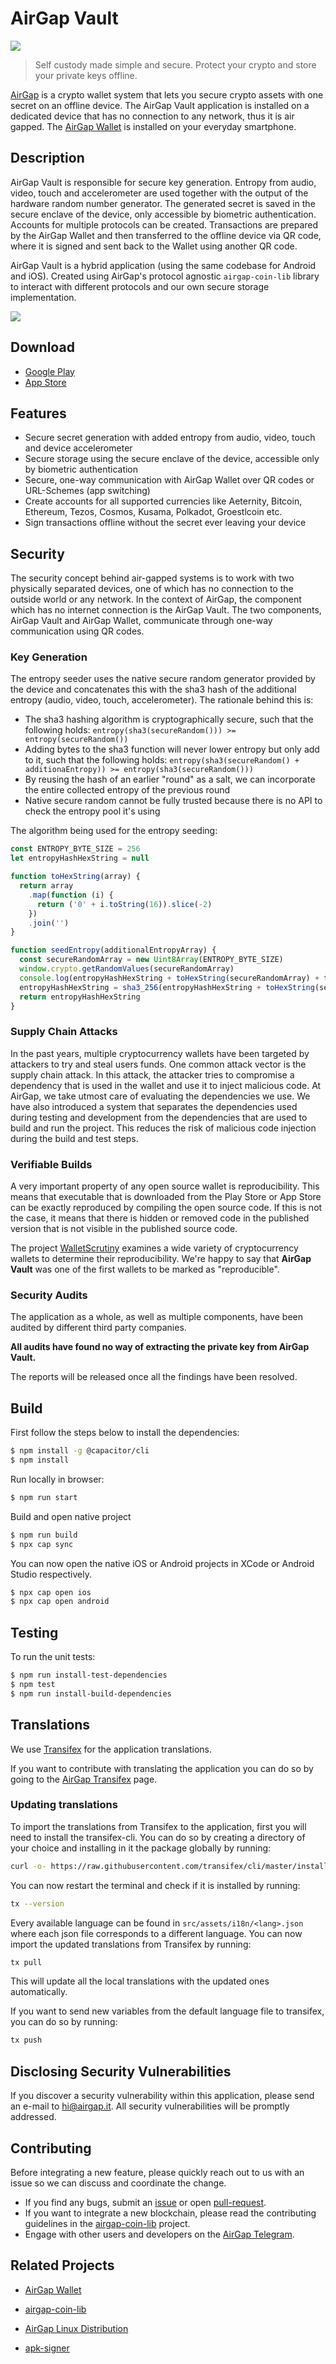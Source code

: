 # AirGap Vault

<p align="left">
    <img src="./banner.png" />
</p>

> Self custody made simple and secure. Protect your crypto and store your private keys offline.

[AirGap](https://airgap.it) is a crypto wallet system that lets you secure crypto assets with one secret on an offline device. The AirGap Vault application is installed on a dedicated device that has no connection to any network, thus it is air gapped. The [AirGap Wallet](https://github.com/airgap-it/airgap-wallet) is installed on your everyday smartphone.

## Description

AirGap Vault is responsible for secure key generation. Entropy from audio, video, touch and accelerometer are used together with the output of the hardware random number generator. The generated secret is saved in the secure enclave of the device, only accessible by biometric authentication. Accounts for multiple protocols can be created. Transactions are prepared by the AirGap Wallet and then transferred to the offline device via QR code, where it is signed and sent back to the Wallet using another QR code.

AirGap Vault is a hybrid application (using the same codebase for Android and iOS). Created using AirGap's protocol agnostic `airgap-coin-lib` library to interact with different protocols and our own secure storage implementation.

<p align="left">
    <img src="./devices.png" />
</p>

## Download

- [Google Play](https://play.google.com/store/apps/details?id=it.airgap.vault)
- [App Store](https://itunes.apple.com/us/app/airgap-vault-secure-secrets/id1417126841?l=de&ls=1&mt=8)

## Features

- Secure secret generation with added entropy from audio, video, touch and device accelerometer
- Secure storage using the secure enclave of the device, accessible only by biometric authentication
- Secure, one-way communication with AirGap Wallet over QR codes or URL-Schemes (app switching)
- Create accounts for all supported currencies like Aeternity, Bitcoin, Ethereum, Tezos, Cosmos, Kusama, Polkadot, Groestlcoin etc.
- Sign transactions offline without the secret ever leaving your device

## Security

The security concept behind air-gapped systems is to work with two physically separated devices, one of which has no connection to the outside world or any network. In the context of AirGap, the component which has no internet connection is the AirGap Vault. The two components, AirGap Vault and AirGap Wallet, communicate through one-way communication using QR codes.

### Key Generation

The entropy seeder uses the native secure random generator provided by the device and concatenates this with the sha3 hash of the additional entropy (audio, video, touch, accelerometer). The rationale behind this is:

- The sha3 hashing algorithm is cryptographically secure, such that the following holds: `entropy(sha3(secureRandom())) >= entropy(secureRandom())`
- Adding bytes to the sha3 function will never lower entropy but only add to it, such that the following holds: `entropy(sha3(secureRandom() + additionaEntropy)) >= entropy(sha3(secureRandom()))`
- By reusing the hash of an earlier "round" as a salt, we can incorporate the entire collected entropy of the previous round
- Native secure random cannot be fully trusted because there is no API to check the entropy pool it's using

The algorithm being used for the entropy seeding:

```typescript
const ENTROPY_BYTE_SIZE = 256
let entropyHashHexString = null

function toHexString(array) {
  return array
    .map(function (i) {
      return ('0' + i.toString(16)).slice(-2)
    })
    .join('')
}

function seedEntropy(additionalEntropyArray) {
  const secureRandomArray = new Uint8Array(ENTROPY_BYTE_SIZE)
  window.crypto.getRandomValues(secureRandomArray)
  console.log(entropyHashHexString + toHexString(secureRandomArray) + toHexString(additionalEntropyArray))
  entropyHashHexString = sha3_256(entropyHashHexString + toHexString(secureRandomArray) + toHexString(additionalEntropyArray))
  return entropyHashHexString
}
```

### Supply Chain Attacks

In the past years, multiple cryptocurrency wallets have been targeted by attackers to try and steal users funds. One common attack vector is the supply chain attack. In this attack, the attacker tries to compromise a dependency that is used in the wallet and use it to inject malicious code. At AirGap, we take utmost care of evaluating the dependencies we use. We have also introduced a system that separates the dependencies used during testing and development from the dependencies that are used to build and run the project. This reduces the risk of malicious code injection during the build and test steps.

### Verifiable Builds

A very important property of any open source wallet is reproducibility. This means that executable that is downloaded from the Play Store or App Store can be exactly reproduced by compiling the open source code. If this is not the case, it means that there is hidden or removed code in the published version that is not visible in the published source code.

The project [WalletScrutiny](https://walletscrutiny.com/posts/it.airgap.vault/) examines a wide variety of cryptocurrency wallets to determine their reproducibility. We're happy to say that **AirGap Vault** was one of the first wallets to be marked as "reproducible".

### Security Audits

The application as a whole, as well as multiple components, have been audited by different third party companies.

**All audits have found no way of extracting the private key from AirGap Vault.**

The reports will be released once all the findings have been resolved.

## Build

First follow the steps below to install the dependencies:

```bash
$ npm install -g @capacitor/cli
$ npm install
```

Run locally in browser:

```bash
$ npm run start
```

Build and open native project

```bash
$ npm run build
$ npx cap sync
```

You can now open the native iOS or Android projects in XCode or Android Studio respectively.

```bash
$ npx cap open ios
$ npx cap open android
```

## Testing

To run the unit tests:

```bash
$ npm run install-test-dependencies
$ npm test
$ npm run install-build-dependencies
```

## Translations

We use [Transifex](https://www.transifex.com/) for the application translations.

If you want to contribute with translating the application you can do so by going to the [AirGap Transifex](https://explore.transifex.com/airgap/airgap/) page.

### Updating translations

To import the translations from Transifex to the application, first you will need to install the transifex-cli. You can do so by creating a directory of your choice and installing in it the package globally by running:

```bash
curl -o- https://raw.githubusercontent.com/transifex/cli/master/install.sh | bash
```

You can now restart the terminal and check if it is installed by running:

```bash
tx --version
```

Every available language can be found in `src/assets/i18n/<lang>.json` where each json file corresponds to a different language. You can now import the updated translations from Transifex by running:

```bash
tx pull
```

This will update all the local translations with the updated ones automatically.

If you want to send new variables from the default language file to transifex, you can do so by running:

```bash
tx push
```

## Disclosing Security Vulnerabilities

If you discover a security vulnerability within this application, please send an e-mail to hi@airgap.it. All security vulnerabilities will be promptly addressed.

## Contributing

Before integrating a new feature, please quickly reach out to us with an issue so we can discuss and coordinate the change.

- If you find any bugs, submit an [issue](../../issues) or open [pull-request](../../pulls).
- If you want to integrate a new blockchain, please read the contributing guidelines in the [airgap-coin-lib](https://github.com/airgap-it/airgap-coin-lib) project.
- Engage with other users and developers on the [AirGap Telegram](https://t.me/AirGap).

## Related Projects

- [AirGap Wallet](https://github.com/airgap-it/airgap-wallet)
- [airgap-coin-lib](https://github.com/airgap-it/airgap-coin-lib)

- [AirGap Linux Distribution](https://github.com/airgap-it/airgap-distro)
- [apk-signer](https://github.com/airgap-it/airgap-raspberry-apk-signer)
